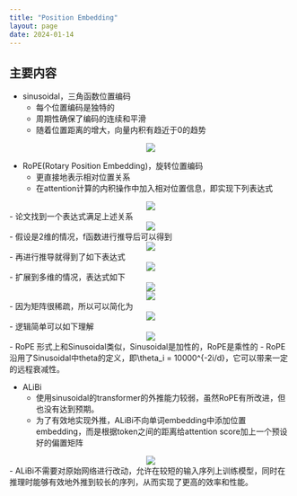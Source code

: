 ```yaml
---
title: "Position Embedding"
layout: page
date: 2024-01-14
---
```


## 主要内容

- sinusoidal，三角函数位置编码
    - 每个位置编码是独特的
    - 周期性确保了编码的连续和平滑
    - 随着位置距离的增大，向量内积有趋近于0的趋势
<div style="text-align: center"><img src="/wiki/attach/images/POS-01.png" style="max-width:600px"></div>

- RoPE(Rotary Position Embedding)，旋转位置编码
    - 更直接地表示相对位置关系
    - 在attention计算的内积操作中加入相对位置信息，即实现下列表达式
<div style="text-align: center"><img src="/wiki/attach/images/POS-02.png" style="max-width:400px"></div>
    - 论文找到一个表达式满足上述关系
<div style="text-align: center"><img src="/wiki/attach/images/POS-03.png" style="max-width:200px"></div>
    - 假设是2维的情况，f函数进行推导后可以得到
<div style="text-align: center"><img src="/wiki/attach/images/POS-04.png" style="max-width:500px"></div>
    - 再进行推导就得到了如下表达式
<div style="text-align: center"><img src="/wiki/attach/images/POS-05.png" style="max-width:600px"></div>
    - 扩展到多维的情况，表达式如下
<div style="text-align: center"><img src="/wiki/attach/images/POS-06.png" style="max-width:400px"></div>
<div style="text-align: center"><img src="/wiki/attach/images/POS-07.png" style="max-width:600px"></div>
    - 因为矩阵很稀疏，所以可以简化为
<div style="text-align: center"><img src="/wiki/attach/images/POS-08.png" style="max-width:600px"></div>
    - 逻辑简单可以如下理解
<div style="text-align: center"><img src="/wiki/attach/images/POS-09.png" style="max-width:700px"></div>
    - RoPE 形式上和Sinusoidal类似，Sinusoidal是加性的，RoPE是乘性的
    - RoPE沿用了Sinusoidal中theta的定义，即\theta_i = 10000^{-2i/d}，它可以带来一定的远程衰减性。

- ALiBi
    - 使用sinusoidal的transformer的外推能力较弱，虽然RoPE有所改进，但也没有达到预期。
    - 为了有效地实现外推，ALiBi不向单词embedding中添加位置embedding，而是根据token之间的距离给attention score加上一个预设好的偏置矩阵
<div style="text-align: center"><img src="/wiki/attach/images/POS-010.png" style="max-width:600px"></div>
    - ALiBi不需要对原始网络进行改动，允许在较短的输入序列上训练模型，同时在推理时能够有效地外推到较长的序列，从而实现了更高的效率和性能。